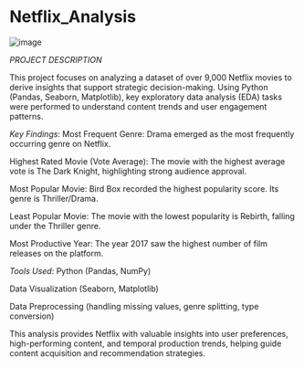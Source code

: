 # Netflix_Analysis
![image](https://github.com/user-attachments/assets/16dcb71f-03cd-4c49-943b-468b42a54cd9)

*PROJECT DESCRIPTION*

This project focuses on analyzing a dataset of over 9,000 Netflix movies to derive insights that support strategic decision-making. Using Python (Pandas, Seaborn, Matplotlib), key exploratory data analysis (EDA) tasks were performed to understand content trends and user engagement patterns.

*Key Findings*:
Most Frequent Genre: Drama emerged as the most frequently occurring genre on Netflix.

Highest Rated Movie (Vote Average): The movie with the highest average vote is The Dark Knight, highlighting strong audience approval.

Most Popular Movie: Bird Box recorded the highest popularity score. Its genre is Thriller/Drama.

Least Popular Movie: The movie with the lowest popularity is Rebirth, falling under the Thriller genre.

Most Productive Year: The year 2017 saw the highest number of film releases on the platform.

*Tools Used*:
Python (Pandas, NumPy)

Data Visualization (Seaborn, Matplotlib)

Data Preprocessing (handling missing values, genre splitting, type conversion)

This analysis provides Netflix with valuable insights into user preferences, high-performing content, and temporal production trends, helping guide content acquisition and recommendation strategies.
